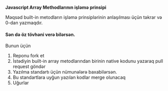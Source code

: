 **Javascript Array Methodlarının işləmə prinsipi**

Məqsəd built-in metodların işləmə prinsiplərinin anlaşılması üçün təkrar və 0-dan yazmaqdır.

#### Sən də öz tövhəni verə bilərsən.

Bunun üçün
1. Reponu fork et
2. İstədiyin built-in array metodlarından birinin native kodunu yazaraq pull request göndər
3. Yazılma standartı üçün nümunələrə baxabilərsən.
4. Bu standartlara uyğun yazılan kodlar merge olunacaq
5. Uğurlar
